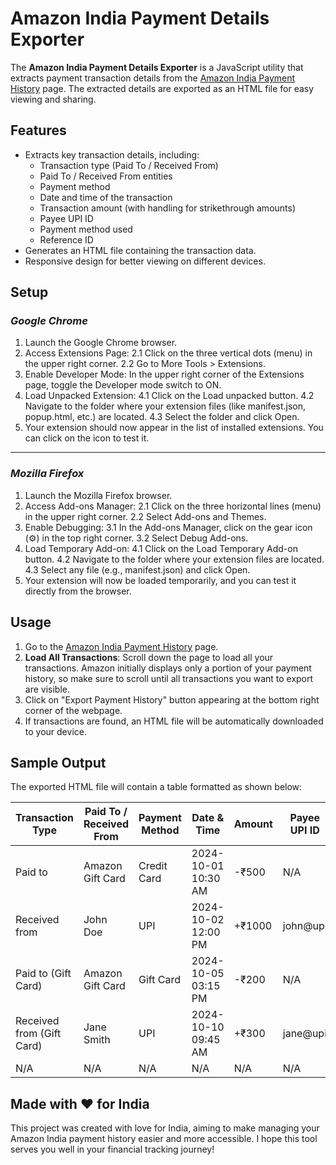 # Amazon India Payment Details Exporter

The **Amazon India Payment Details Exporter** is a JavaScript utility that extracts payment transaction details from the [Amazon India Payment History](https://www.amazon.in/pay/history) page. The extracted details are exported as an HTML file for easy viewing and sharing.

## Features

- Extracts key transaction details, including:
  - Transaction type (Paid To / Received From)
  - Paid To / Received From entities
  - Payment method
  - Date and time of the transaction
  - Transaction amount (with handling for strikethrough amounts)
  - Payee UPI ID
  - Payment method used
  - Reference ID
- Generates an HTML file containing the transaction data.
- Responsive design for better viewing on different devices.

## Setup

### _Google Chrome_
1. Launch the Google Chrome browser.
2. Access Extensions Page:
   2.1 Click on the three vertical dots (menu) in the upper right corner.
   2.2 Go to More Tools > Extensions.
3. Enable Developer Mode: In the upper right corner of the Extensions page, toggle the Developer mode switch to ON.
4. Load Unpacked Extension:
   4.1 Click on the Load unpacked button.
   4.2 Navigate to the folder where your extension files (like manifest.json, popup.html, etc.) are located.
   4.3 Select the folder and click Open.
5. Your extension should now appear in the list of installed extensions. You can click on the icon to test it.

 ------
 
### _Mozilla Firefox_
1. Launch the Mozilla Firefox browser.
2. Access Add-ons Manager:
   2.1 Click on the three horizontal lines (menu) in the upper right corner.
   2.2 Select Add-ons and Themes.
3. Enable Debugging:
   3.1 In the Add-ons Manager, click on the gear icon (⚙️) in the top right corner.
   3.2 Select Debug Add-ons.
4. Load Temporary Add-on:
   4.1 Click on the Load Temporary Add-on button.
   4.2 Navigate to the folder where your extension files are located.
   4.3 Select any file (e.g., manifest.json) and click Open.
5. Your extension will now be loaded temporarily, and you can test it directly from the browser.

## Usage

1. Go to the [Amazon India Payment History](https://www.amazon.in/pay/history) page.
2. **Load All Transactions**: Scroll down the page to load all your transactions. Amazon initially displays only a portion of your payment history, so make sure to scroll until all transactions you want to export are visible.
3. Click on "Export Payment History" button appearing at the bottom right corner of the webpage.
7. If transactions are found, an HTML file will be automatically downloaded to your device.

## Sample Output

The exported HTML file will contain a table formatted as shown below:

| Transaction Type   | Paid To / Received From | Payment Method    | Date & Time          | Amount | Payee UPI ID   | Paid Using       | Reference ID    |
|---------------------|------------------------|--------------------|----------------------|--------|-----------------|------------------|------------------|
| Paid to             | Amazon Gift Card       | Credit Card        | 2024-10-01 10:30 AM  | -₹500  | N/A             | Wallet             | Bank Reference ID: 123456 |
| Received from       | John Doe               | UPI                | 2024-10-02 12:00 PM  | +₹1000 | john@upi        | UPI              | UPI Reference ID: 789012 |
| Paid to (Gift Card) | Amazon Gift Card       | Gift Card          | 2024-10-05 03:15 PM  | -₹200  | N/A             | Gift Card        | Bank Reference ID: 345678 |
| Received from (Gift Card) | Jane Smith     | UPI                | 2024-10-10 09:45 AM  | +₹300  | jane@upi        | UPI              | UPI Reference ID: 901234 |
| N/A                 | N/A                    | N/A                | N/A                  | N/A    | N/A             | N/A              | N/A              |

## Made with ❤️ for India

This project was created with love for India, aiming to make managing your Amazon India payment history easier and more accessible. I hope this tool serves you well in your financial tracking journey!
